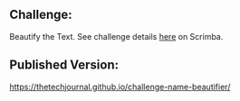 ## Challenge:
Beautify the Text. See challenge details [here](https://scrimba.com/learn/weeklychallenge/the-weekly-web-dev-challenge-name-beautifier-latest-challenge-cofe34143af81274545a05883) on Scrimba. 

## Published Version:
https://thetechjournal.github.io/challenge-name-beautifier/

